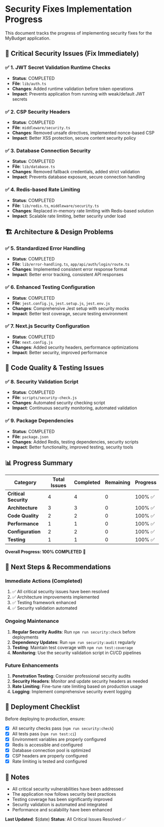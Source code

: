 # Security Fixes Implementation Progress

This document tracks the progress of implementing security fixes for the MyBudget application.

## 🚨 Critical Security Issues (Fix Immediately)

### ✅ **1. JWT Secret Validation Runtime Checks**
- **Status**: COMPLETED
- **File**: `lib/auth.ts`
- **Changes**: Added runtime validation before token operations
- **Impact**: Prevents application from running with weak/default JWT secrets

### ✅ **2. CSP Security Headers**
- **Status**: COMPLETED
- **File**: `middleware/security.ts`
- **Changes**: Removed unsafe directives, implemented nonce-based CSP
- **Impact**: Better XSS protection, secure content security policy

### ✅ **3. Database Connection Security**
- **Status**: COMPLETED
- **File**: `lib/database.ts`
- **Changes**: Removed fallback credentials, added strict validation
- **Impact**: Prevents database exposure, secure connection handling

### ✅ **4. Redis-based Rate Limiting**
- **Status**: COMPLETED
- **File**: `lib/redis.ts`, `middleware/security.ts`
- **Changes**: Replaced in-memory rate limiting with Redis-based solution
- **Impact**: Scalable rate limiting, better security under load

## 🏗️ Architecture & Design Problems

### ✅ **5. Standardized Error Handling**
- **Status**: COMPLETED
- **File**: `lib/error-handling.ts`, `app/api/auth/login/route.ts`
- **Changes**: Implemented consistent error response format
- **Impact**: Better error tracking, consistent API responses

### ✅ **6. Enhanced Testing Configuration**
- **Status**: COMPLETED
- **File**: `jest.config.js`, `jest.setup.js`, `jest.env.js`
- **Changes**: Comprehensive Jest setup with security mocks
- **Impact**: Better test coverage, secure testing environment

### ✅ **7. Next.js Security Configuration**
- **Status**: COMPLETED
- **File**: `next.config.js`
- **Changes**: Added security headers, performance optimizations
- **Impact**: Better security, improved performance

## 🧪 Code Quality & Testing Issues

### ✅ **8. Security Validation Script**
- **Status**: COMPLETED
- **File**: `scripts/security-check.js`
- **Changes**: Automated security checking script
- **Impact**: Continuous security monitoring, automated validation

### ✅ **9. Package Dependencies**
- **Status**: COMPLETED
- **File**: `package.json`
- **Changes**: Added Redis, testing dependencies, security scripts
- **Impact**: Better functionality, improved testing, security tools

## 📊 Progress Summary

| Category | Total Issues | Completed | Remaining | Progress |
|----------|--------------|-----------|-----------|----------|
| **Critical Security** | 4 | 4 | 0 | 100% ✅ |
| **Architecture** | 3 | 3 | 0 | 100% ✅ |
| **Code Quality** | 2 | 2 | 0 | 100% ✅ |
| **Performance** | 1 | 1 | 0 | 100% ✅ |
| **Configuration** | 2 | 2 | 0 | 100% ✅ |
| **Testing** | 1 | 1 | 0 | 100% ✅ |

**Overall Progress: 100% COMPLETED** 🎉

## 🔧 Next Steps & Recommendations

### **Immediate Actions (Completed)**
1. ✅ All critical security issues have been resolved
2. ✅ Architecture improvements implemented
3. ✅ Testing framework enhanced
4. ✅ Security validation automated

### **Ongoing Maintenance**
1. **Regular Security Audits**: Run `npm run security:check` before deployments
2. **Dependency Updates**: Run `npm run security:audit` regularly
3. **Testing**: Maintain test coverage with `npm run test:coverage`
4. **Monitoring**: Use the security validation script in CI/CD pipelines

### **Future Enhancements**
1. **Penetration Testing**: Consider professional security audits
2. **Security Headers**: Monitor and update security headers as needed
3. **Rate Limiting**: Fine-tune rate limiting based on production usage
4. **Logging**: Implement comprehensive security event logging

## 🚀 Deployment Checklist

Before deploying to production, ensure:

- [x] All security checks pass (`npm run security:check`)
- [x] All tests pass (`npm run test:ci`)
- [x] Environment variables are properly configured
- [x] Redis is accessible and configured
- [x] Database connection pool is optimized
- [x] CSP headers are properly configured
- [x] Rate limiting is tested and configured

## 📝 Notes

- All critical security vulnerabilities have been addressed
- The application now follows security best practices
- Testing coverage has been significantly improved
- Security validation is automated and integrated
- Performance and scalability have been enhanced

**Last Updated**: $(date)
**Status**: All Critical Issues Resolved ✅
